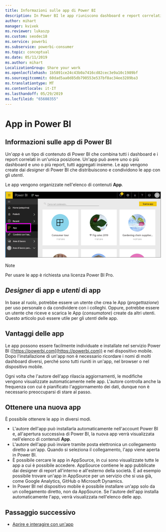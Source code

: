 ```yaml
---
title: Informazioni sulle app di Power BI
description: In Power BI le app riuniscono dashboard e report correlati, tutti in un'unica posizione.
author: mihart
manager: kvivek
ms.reviewer: lukaszp
ms.custom: seodec18
ms.service: powerbi
ms.subservice: powerbi-consumer
ms.topic: conceptual
ms.date: 05/11/2019
ms.author: mihart
LocalizationGroup: Share your work
ms.openlocfilehash: 1b5891ce24c43b0a7416cd82cec3e9a10c1989bf
ms.sourcegitcommit: 60dad5aa0d85db790553e537bf8ac34ee3289ba3
ms.translationtype: MT
ms.contentlocale: it-IT
ms.lasthandoff: 05/29/2019
ms.locfileid: "65608355"
---
```

# <a name="apps-in-power-bi"></a>App in Power BI
## <a name="what-is-a-power-bi-app"></a>Informazioni sulle app di Power BI
Un'*app* è un tipo di contenuto di Power BI che combina tutti i dashboard e i report correlati in un'unica posizione. Un'app può avere uno o più dashboard e uno o più report, tutti aggregati insieme. Le app vengono create dai *designer* di Power BI che distribuiscono e condividono le app con gli *utenti*. 

Le app vengono organizzate nell'elenco di contenuti **App**.

![App in Power BI](./media/end-user-apps/power-bi-apps-nav.png)

> [!NOTE]
> Per usare le app è richiesta una licenza Power BI Pro. <!-- add link to how to figure out your license -->

## <a name="app-designers-and-app-consumers"></a>***Designer*** di app e ***utenti*** di app
In base al ruolo, potrebbe essere un utente che crea le App (*progettazione*) per uso personale o da condividere con i colleghi. Oppure, potrebbe essere un utente che riceve e scarica le App (*consumatore*) create da altri utenti. Questo articolo può essere utile per gli *utenti* delle app.

## <a name="advantages-of-apps"></a>Vantaggi delle app
Le app possono essere facilmente individuate e installate nel servizio Power BI ([https://powerbi.com](https://powerbi.com)) e nel dispositivo mobile. Dopo l'installazione di un'app non è necessario ricordare i nomi di molti dashboard diversi, perché sono tutti riuniti in un'app, nel browser o nel dispositivo mobile.

Ogni volta che l'autore dell'app rilascia aggiornamenti, le modifiche vengono visualizzate automaticamente nelle app. L'autore controlla anche la frequenza con cui è pianificato l'aggiornamento dei dati, dunque non è necessario preoccuparsi di stare al passo. 

<!-- add conceptual art -->
## <a name="get-a-new-app"></a>Ottenere una nuova app
È possibile ottenere le app in diversi modi. 
- L'autore dell'app può installarla automaticamente nell'account Power BI e, all'apertura successiva di Power BI, la nuova app verrà visualizzata nell'elenco di contenuti **App**. 
- L'autore dell'app può inviare tramite posta elettronica un collegamento diretto a un'app. Quando si seleziona il collegamento, l'app viene aperta in Power BI.
- È possibile cercare le app in AppSource, in cui sono visualizzate tutte le app a cui è possibile accedere. AppSource contiene le app pubblicate dai designer di report all'interno e all'esterno della società. È ad esempio possibile trovare un'app in AppSource per un servizio che si usa già, come Google Analytics, GitHub o Microsoft Dynamics. 
- In Power BI nel dispositivo mobile è possibile installare un'app solo da un collegamento diretto, non da AppSource. Se l'autore dell'app installa automaticamente l'app, verrà visualizzata nell'elenco delle app.


## <a name="next-step"></a>Passaggio successivo
* [Aprire e interagire con un'app](end-user-app-view.md)

